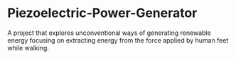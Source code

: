 # Piezoelectric-Power-Generator
A project that explores unconventional ways of generating renewable energy focusing on extracting energy from the force applied by human feet while walking. 
